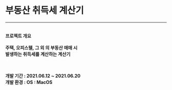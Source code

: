 <h1>부동산 취득세 계산기</h1>
<hr>
<br>
<b>프로젝트 개요<b>
  <br><br>
주택, 오피스텔, 그 외 의 부동산 매매 시
  <br>
발생하는 취득세를 계산하는 계산기

<br><br>
<b>개발 기간<b> : 2021.06.12 ~ 2021.06.20
  <br>
<b>개발 환경<b> : OS : MacOS

